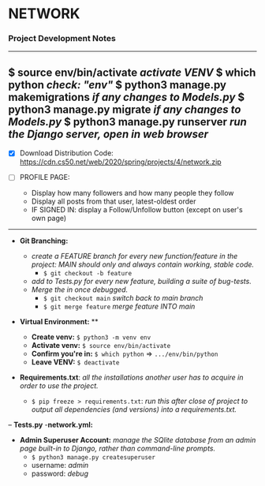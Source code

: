 # NETWORK
### Project Development Notes


--------------------------------------------------------------------------------
$ source env/bin/activate *activate VENV* $ which python *check: "env"*
  $ python3 manage.py makemigrations *if any changes to Models.py*
  $ python3 manage.py migrate *if any changes to Models.py*
$ python3 manage.py runserver *run the Django server, open in web browser*
--------------------------------------------------------------------------------




- [x] Download Distribution Code: https://cdn.cs50.net/web/2020/spring/projects/4/network.zip

- [ ] PROFILE PAGE:
  - Display how many followers and how many people they follow
  - Display all posts from that user, latest-oldest order
  - IF SIGNED IN: display a Follow/Unfollow button (except on user's own page)





--------------------------------------------------------------------------------



- **Git Branching:**
  - *create a FEATURE branch for every new function/feature in the project: MAIN should only and always contain working, stable code.*
    - ```$ git checkout -b feature```
  - *add to Tests.py for every new feature, building a suite of bug-tests.*
  - *Merge the <feature> in once debugged.*
    - ```$ git checkout main``` *switch back to main branch*
    - ```$ git merge feature``` *merge feature INTO main*

- **Virtual Environment:** **
  - **Create venv:** ```$ python3 -m venv env```
  - **Activate venv:** ```$ source env/bin/activate```
  - **Confirm you're in:** ```$ which python``` => ```.../env/bin/python```
  - **Leave VENV:** ```$ deactivate```

- **Requirements.txt**: *all the installations another user has to acquire in order to use the project.*
  - ```$ pip freeze > requirements.txt```: *run this after close of project to output all dependencies (and versions) into a requirements.txt.*

– **Tests.py**
  -**network.yml:**

- **Admin Superuser Account:** *manage the SQlite database from an admin page built-in to Django, rather than command-line prompts.*
  - ```$ python3 manage.py createsuperuser```
  - username: *admin*
  - password: *debug*
